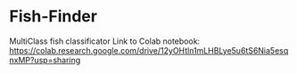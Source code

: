 # Fish-Finder
MultiClass fish classificator
Link to Colab notebook: https://colab.research.google.com/drive/12yOHtln1mLHBLye5u6tS6Nia5esqnxMP?usp=sharing
